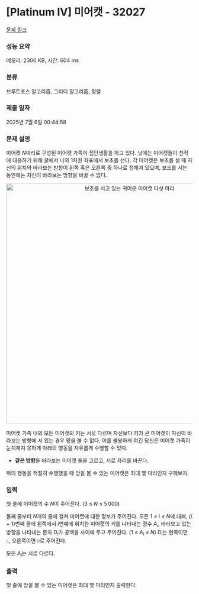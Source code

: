 # [Platinum IV] 미어캣 - 32027 

[문제 링크](https://www.acmicpc.net/problem/32027) 

### 성능 요약

메모리: 2300 KB, 시간: 604 ms

### 분류

브루트포스 알고리즘, 그리디 알고리즘, 정렬

### 제출 일자

2025년 7월 6일 00:44:58

### 문제 설명

<p>미어캣 <em>N</em>마리로 구성된 미어캣 가족이 집단생활을 하고 있다. 낮에는 미어캣들이 천적에 대응하기 위해 굴에서 나와 1차원 좌표에서 보초를 선다. 각 미어캣은 보초를 설 때 자신의 위치와 바라보는 방향이 왼쪽 혹은 오른쪽 중 하나로 정해져 있으며, 보초를 서는 동안에는 자신이 바라보는 방향을 바꿀 수 없다.</p>

<p style="text-align:center;"><img alt="보초를 서고 있는 귀여운 미어캣 다섯 마리" src="https://upload.acmicpc.net/053be683-c46c-4d9c-b8e6-5ec93e19849e/-/preview/" style="max-width: 100%; width: 650px;"></p>

<p>미어캣 가족 내의 모든 미어캣의 키는 서로 다르며 자신보다 키가 큰 미어캣이 자신이 바라보는 방향에 서 있는 경우 망을 볼 수 없다. 이를 불쌍하게 여긴 당신은 미어캣 가족이 눈치채지 못하게 아래의 행동을 자유롭게 수행할 수 있다.</p>

<ul>
	<li><strong>같은 방향</strong>을 바라보는 미어캣 둘을 고르고, 서로 자리를 바꾼다.</li>
</ul>

<p>위의 행동을 적절히 수행했을 때 망을 볼 수 있는 미어캣은 최대 몇 마리인지 구해보자.</p>

### 입력 

 <p>첫 줄에 미어캣의 수 <em>N</em>이 주어진다. (3 ≤ <em>N</em> ≤ 5 000)</p>

<p>둘째 줄부터 <em>N</em>개의 줄에 걸쳐 미어캣에 대한 정보가 주어진다. 모든 1 ≤ <em>i</em> ≤ <em>N</em>에 대해, (<em>i</em> + 1)번째 줄에 왼쪽에서 <em>i</em>번째에 위치한 미어캣의 키를 나타내는 정수 <em>A</em><sub><em>i</em></sub>, 바라보고 있는 방향을 나타내는 문자 <em>D</em><sub><em>i</em></sub>가 공백을 사이에 두고 주어진다. (1 ≤ <em>A</em><sub><em>i</em></sub> ≤ <em>N</em>) <em>D</em><sub><em>i</em></sub>는 왼쪽이면 <span style="color:#e74c3c;"><code>L</code></span>, 오른쪽이면 <span style="color:#e74c3c;"><code>R</code></span>로 주어진다.</p>

<p>모든 <em>A</em><sub><em>i</em></sub>는 서로 다르다.</p>

### 출력 

 <p>첫 줄에 망을 볼 수 있는 미어캣은 최대 몇 마리인지 출력한다.</p>

